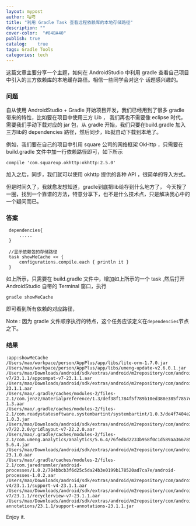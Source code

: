 ```yaml
---
layout: mypost
author: 咕咚
title: "利用 Gradle Task 查看远程依赖库的本地存储路径"
description: ""
cover-color:  "#84BA40"
publish: true
catalog:    true
tags: Gradle Tools
categories: tech 
---
```

这篇文章主要分享一个主题，如何在 AndroidStudio 中利用 gradle 查看自己项目中引入的三方依赖库的本地缓存路径。相信一些同学会对这个
话题感兴趣的。

### 问题

自从使用 AndroidStudio + Gradle 开始项目开发，我们已经用到了很多 gradle 带来的特性，比如要在项目中使用三方 Lib ，
我们再也不需要像 eclipse 时代，需要我们手动下载对应的 jar 包，从 gradle 开始，我们只要在build.gradle 加入三方lib的
dependencies 路径，然后同步，lib就自动下载到本地了。

例如，我们要在自己的项目中引用 square 公司的网络框架 OkHttp ，只需要在 build.gradle
文件中加一行依赖路径即可，如下所示

    compile 'com.squareup.okhttp:okhttp:2.5.0'

加入之后，同步，我们就可以使用 okhttp 提供的各种 API ，很简单的导入方式。

但是时间久了，我就愈发想知道，gradle到底把lib给存到什么地方了，
今天搜了一圈，找到一个靠谱的方法，特意分享下，也不是什么技术点，只是解决我心中的一个疑问而已。

###  答案

     dependencies{
         .....
     }

     //显示依赖包的存储路径   
     task showMeCache << {
         configurations.compile.each { println it }
     }

如上所示，只需要在 build.gradle 文件中，增加如上所示的一个 task ,然后打开 AndroidStudio 自带的 Terminal 窗口，执行

    gradle showMeCache

即可看到所有依赖的对应路径，

Note : 因为 gradle 文件顺序执行的特点，这个任务应该定义在`dependencies`节点之下。

###  结果

    :app:showMeCache
    /Users/mao/workpace/person/AppPlus/app/libs/lite-orm-1.7.0.jar
    /Users/mao/workpace/person/AppPlus/app/libs/umeng-update-v2.6.0.1.jar
    /Users/mao/Downloads/android/sdk/extras/android/m2repository/com/android/support/appcompat-v7/23.1.1/appcompat-v7-23.1.1.aar
    /Users/mao/Downloads/android/sdk/extras/android/m2repository/com/android/support/design/23.1.1/design-23.1.1.aar
    /Users/mao/.gradle/caches/modules-2/files-2.1/com.jenzz/materialpreference/1.3/def38f1784f5f789b10ed388e385f7857e765405/materialpreference-1.3.aar
    /Users/mao/.gradle/caches/modules-2/files-2.1/com.readystatesoftware.systembartint/systembartint/1.0.3/de4f7404e2f58d8f6e83cb1e85d0c2d6c2987287/systembartint-1.0.3.jar
    /Users/mao/Downloads/android/sdk/extras/android/m2repository/com/android/support/gridlayout-v7/22.2.0/gridlayout-v7-22.2.0.aar
    /Users/mao/.gradle/caches/modules-2/files-2.1/com.umeng.analytics/analytics/5.6.4/76fed6d2233b958f0c1d589aa366785e0ab5c8f1/analytics-5.6.4.jar
    /Users/mao/Downloads/android/sdk/extras/android/m2repository/com/android/support/percent/23.1.0/percent-23.1.0.aar
    /Users/mao/.gradle/caches/modules-2/files-2.1/com.jaredrummler/android-processes/1.0.2/704bbcb3f6d25c5da24b3e0199b178520ad7ca7e/android-processes-1.0.2.aar
    /Users/mao/Downloads/android/sdk/extras/android/m2repository/com/android/support/support-v4/23.1.1/support-v4-23.1.1.aar
    /Users/mao/Downloads/android/sdk/extras/android/m2repository/com/android/support/recyclerview-v7/23.1.1/recyclerview-v7-23.1.1.aar
    /Users/mao/Downloads/android/sdk/extras/android/m2repository/com/android/support/support-annotations/23.1.1/support-annotations-23.1.1.jar

 Enjoy it.
